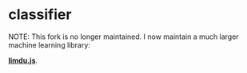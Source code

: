 # classifier

NOTE: This fork is no longer maintained. I now maintain a much larger machine learning library:

**[limdu.js](https://github.com/erelsgl/limdu)**.


